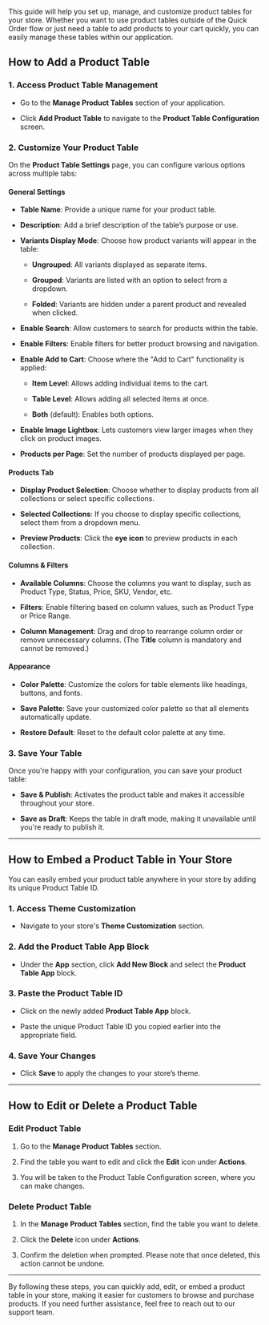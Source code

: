 This guide will help you set up, manage, and customize product tables for your store. Whether you want to use product tables outside of the Quick Order flow or just need a table to add products to your cart quickly, you can easily manage these tables within our application.

## How to Add a Product Table

### 1. Access Product Table Management

* Go to the **Manage Product Tables** section of your application.

* Click **Add Product Table** to navigate to the **Product Table Configuration** screen.

### 2. Customize Your Product Table

On the **Product Table Settings** page, you can configure various options across multiple tabs:

#### **General Settings**

* **Table Name**: Provide a unique name for your product table.

* **Description**: Add a brief description of the table’s purpose or use.

* **Variants Display Mode**: Choose how product variants will appear in the table:

  * **Ungrouped**: All variants displayed as separate items.

  * **Grouped**: Variants are listed with an option to select from a dropdown.

  * **Folded**: Variants are hidden under a parent product and revealed when clicked.

* **Enable Search**: Allow customers to search for products within the table.

* **Enable Filters**: Enable filters for better product browsing and navigation.

* **Enable Add to Cart**: Choose where the "Add to Cart" functionality is applied:

  * **Item Level**: Allows adding individual items to the cart.

  * **Table Level**: Allows adding all selected items at once.

  * **Both** (default): Enables both options.

* **Enable Image Lightbox**: Lets customers view larger images when they click on product images.

* **Products per Page**: Set the number of products displayed per page.

#### **Products Tab**

* **Display Product Selection**: Choose whether to display products from all collections or select specific collections.

* **Selected Collections**: If you choose to display specific collections, select them from a dropdown menu.

* **Preview Products**: Click the **eye icon** to preview products in each collection.

#### **Columns & Filters**

* **Available Columns**: Choose the columns you want to display, such as Product Type, Status, Price, SKU, Vendor, etc.

* **Filters**: Enable filtering based on column values, such as Product Type or Price Range.

* **Column Management**: Drag and drop to rearrange column order or remove unnecessary columns. (The **Title** column is mandatory and cannot be removed.)

#### **Appearance**

* **Color Palette**: Customize the colors for table elements like headings, buttons, and fonts.

* **Save Palette**: Save your customized color palette so that all elements automatically update.

* **Restore Default**: Reset to the default color palette at any time.

### 3. Save Your Table

Once you're happy with your configuration, you can save your product table:

* **Save & Publish**: Activates the product table and makes it accessible throughout your store.

* **Save as Draft**: Keeps the table in draft mode, making it unavailable until you're ready to publish it.

***

## How to Embed a Product Table in Your Store

You can easily embed your product table anywhere in your store by adding its unique Product Table ID.

### 1. Access Theme Customization

* Navigate to your store's **Theme Customization** section.

### 2. Add the Product Table App Block

* Under the **App** section, click **Add New Block** and select the **Product Table App** block.

### 3. Paste the Product Table ID

* Click on the newly added **Product Table App** block.

* Paste the unique Product Table ID you copied earlier into the appropriate field.

### 4. Save Your Changes

* Click **Save** to apply the changes to your store’s theme.

***

## How to Edit or Delete a Product Table

### Edit Product Table

1. Go to the **Manage Product Tables** section.

2. Find the table you want to edit and click the **Edit** icon under **Actions**.

3. You will be taken to the Product Table Configuration screen, where you can make changes.

### Delete Product Table

1. In the **Manage Product Tables** section, find the table you want to delete.

2. Click the **Delete** icon under **Actions**.

3. Confirm the deletion when prompted. Please note that once deleted, this action cannot be undone.

***

By following these steps, you can quickly add, edit, or embed a product table in your store, making it easier for customers to browse and purchase products. If you need further assistance, feel free to reach out to our support team.